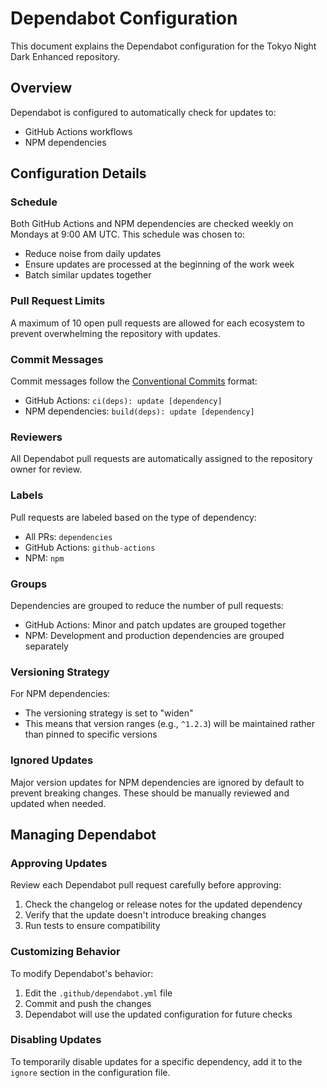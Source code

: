 # Dependabot Configuration

This document explains the Dependabot configuration for the Tokyo Night Dark Enhanced repository.

## Overview

Dependabot is configured to automatically check for updates to:
- GitHub Actions workflows
- NPM dependencies

## Configuration Details

### Schedule

Both GitHub Actions and NPM dependencies are checked weekly on Mondays at 9:00 AM UTC. This schedule was chosen to:
- Reduce noise from daily updates
- Ensure updates are processed at the beginning of the work week
- Batch similar updates together

### Pull Request Limits

A maximum of 10 open pull requests are allowed for each ecosystem to prevent overwhelming the repository with updates.

### Commit Messages

Commit messages follow the [Conventional Commits](https://www.conventionalcommits.org/) format:
- GitHub Actions: `ci(deps): update [dependency]`
- NPM dependencies: `build(deps): update [dependency]`

### Reviewers

All Dependabot pull requests are automatically assigned to the repository owner for review.

### Labels

Pull requests are labeled based on the type of dependency:
- All PRs: `dependencies`
- GitHub Actions: `github-actions`
- NPM: `npm`

### Groups

Dependencies are grouped to reduce the number of pull requests:
- GitHub Actions: Minor and patch updates are grouped together
- NPM: Development and production dependencies are grouped separately

### Versioning Strategy

For NPM dependencies:
- The versioning strategy is set to "widen"
- This means that version ranges (e.g., `^1.2.3`) will be maintained rather than pinned to specific versions

### Ignored Updates

Major version updates for NPM dependencies are ignored by default to prevent breaking changes. These should be manually reviewed and updated when needed.

## Managing Dependabot

### Approving Updates

Review each Dependabot pull request carefully before approving:
1. Check the changelog or release notes for the updated dependency
2. Verify that the update doesn't introduce breaking changes
3. Run tests to ensure compatibility

### Customizing Behavior

To modify Dependabot's behavior:
1. Edit the `.github/dependabot.yml` file
2. Commit and push the changes
3. Dependabot will use the updated configuration for future checks

### Disabling Updates

To temporarily disable updates for a specific dependency, add it to the `ignore` section in the configuration file.